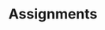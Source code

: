 ---
layout: page
title: Assignments
nav: false
nav_order: 2
dropdown: true
children: 
    - title: Paper review
      permalink: /review/
    - title: divider
    - title: Final project
      permalink: /projects/
---